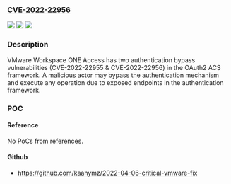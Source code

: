 ### [CVE-2022-22956](https://cve.mitre.org/cgi-bin/cvename.cgi?name=CVE-2022-22956)
![](https://img.shields.io/static/v1?label=Product&message=VMware%20Workspace%20ONE%20Access&color=blue)
![](https://img.shields.io/static/v1?label=Version&message=n%2Fa&color=blue)
![](https://img.shields.io/static/v1?label=Vulnerability&message=Authentication%20bypass&color=brighgreen)

### Description

VMware Workspace ONE Access has two authentication bypass vulnerabilities (CVE-2022-22955 & CVE-2022-22956) in the OAuth2 ACS framework. A malicious actor may bypass the authentication mechanism and execute any operation due to exposed endpoints in the authentication framework.

### POC

#### Reference
No PoCs from references.

#### Github
- https://github.com/kaanymz/2022-04-06-critical-vmware-fix

